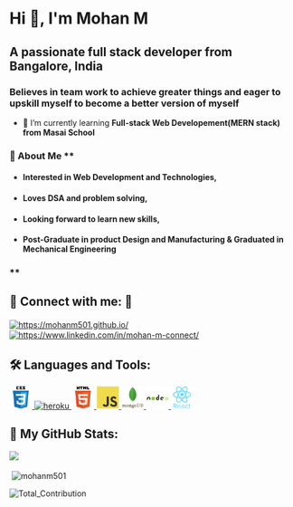 
<h1 align="left">Hi 👋,   I'm Mohan M</h1>
<h2 align="left">A passionate full stack developer from Bangalore, India </h2>
<h3>Believes in team work to achieve greater things and eager to upskill myself to become a better version of myself</h3>


-   🌱 I’m currently learning **Full-stack Web Developement(MERN stack) from Masai School**

<h3>💬 About Me ** </h3>
<ul>
 <li><h4>Interested in Web Development and Technologies,</h4></li>
 <li><h4>Loves DSA and problem solving,</h4></li> 
 <li><h4>Looking forward to learn new skills,</h4></li>
 <li><h4>Post-Graduate in product Design and Manufacturing & Graduated in Mechanical Engineering</h4></li>
</ul>
<h3>**</h3>



<h2 align="left">🤝 Connect with me: 🔗</h2>
<p align="left">
<a href="https://mohanm501.github.io/" target="blank"><img align="center" src="https://img.shields.io/badge/my_portfolio-000?style=for-the-badge&logo=ko-fi&logoColor=white" alt="https://mohanm501.github.io/" height="50" width="140" /></a>
<a href="https://www.linkedin.com/in/mohan-m-connect/" target="blank"><img align="center" src="https://img.shields.io/badge/linkedin-0A66C2?style=for-the-badge&logo=linkedin&logoColor=white" alt="https://www.linkedin.com/in/mohan-m-connect/" height="50" width="140" /></a>
</p>


<h2 align="left">🛠 Languages and Tools: </h2>
<p align="left"> <a href="https://www.w3schools.com/css/" target="_blank" rel="noreferrer"> <img src="https://raw.githubusercontent.com/devicons/devicon/master/icons/css3/css3-original-wordmark.svg" alt="css3" width="40" height="40"/> </a> <a href="https://heroku.com" target="_blank" rel="noreferrer"> <img src="https://www.vectorlogo.zone/logos/heroku/heroku-icon.svg" alt="heroku" width="40" height="40"/> </a> <a href="https://www.w3.org/html/" target="_blank" rel="noreferrer"> <img src="https://raw.githubusercontent.com/devicons/devicon/master/icons/html5/html5-original-wordmark.svg" alt="html5" width="40" height="40"/> </a> <a href="https://developer.mozilla.org/en-US/docs/Web/JavaScript" target="_blank" rel="noreferrer"> <img src="https://raw.githubusercontent.com/devicons/devicon/master/icons/javascript/javascript-original.svg" alt="javascript" width="40" height="40"/> </a> <a href="https://www.mongodb.com/" target="_blank" rel="noreferrer"> <img src="https://raw.githubusercontent.com/devicons/devicon/master/icons/mongodb/mongodb-original-wordmark.svg" alt="mongodb" width="40" height="40"/> </a> <a href="https://nodejs.org" target="_blank" rel="noreferrer"> <img src="https://raw.githubusercontent.com/devicons/devicon/master/icons/nodejs/nodejs-original-wordmark.svg" alt="nodejs" width="40" height="40"/> </a> <a href="https://reactjs.org/" target="_blank" rel="noreferrer"> <img src="https://raw.githubusercontent.com/devicons/devicon/master/icons/react/react-original-wordmark.svg" alt="react" width="40" height="40"/> </a> </p>



<h2>📝 My GitHub Stats: </h2>

<p><img src="https://github-readme-stats.vercel.app/api/top-langs/?username=MohanM501&theme=tokyonight"/></P>
<p>&nbsp;<img align="center" src="https://github-readme-stats.vercel.app/api?username=mohanm501&show_icons=true&locale=en&theme=tokyonight" alt="mohanm501" /></p>
<img src="https://github-readme-streak-stats.herokuapp.com/?user=MohanM501&theme=tokyonight&hide_border=true" alt="Total_Contribution"/>







